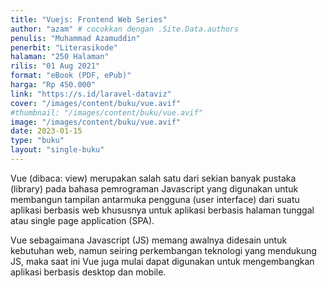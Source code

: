 ```yaml
---
title: "Vuejs: Frontend Web Series"
author: "azam" # cocokkan dengan .Site.Data.authors
penulis: "Muhammad Azamuddin"
penerbit: "Literasikode"
halaman: "250 Halaman"
rilis: "01 Aug 2021"
format: "eBook (PDF, ePub)"
harga: "Rp 450.000"
link: "https://s.id/laravel-dataviz"
cover: "/images/content/buku/vue.avif"
#thumbnail: "/images/content/buku/vue.avif"
image: "/images/content/buku/vue.avif"
date: 2023-01-15
type: "buku"
layout: "single-buku"
---
```


Vue (dibaca: view) merupakan salah satu dari sekian banyak pustaka (library) pada bahasa pemrograman Javascript yang digunakan untuk membangun tampilan antarmuka pengguna (user interface) dari suatu aplikasi berbasis web khususnya untuk aplikasi berbasis halaman tunggal atau single page application (SPA).

Vue sebagaimana Javascript (JS) memang awalnya didesain untuk kebutuhan web, namun seiring perkembangan teknologi yang mendukung JS, maka saat ini Vue juga mulai dapat digunakan untuk mengembangkan aplikasi berbasis desktop dan mobile.